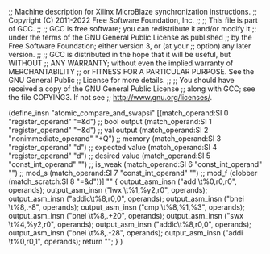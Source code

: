 ;; Machine description for Xilinx MicroBlaze synchronization instructions.
;; Copyright (C) 2011-2022 Free Software Foundation, Inc.
;;
;; This file is part of GCC.
;;
;; GCC is free software; you can redistribute it and/or modify it
;; under the terms of the GNU General Public License as published
;; by the Free Software Foundation; either version 3, or (at your
;; option) any later version.
;;
;; GCC is distributed in the hope that it will be useful, but WITHOUT
;; ANY WARRANTY; without even the implied warranty of MERCHANTABILITY
;; or FITNESS FOR A PARTICULAR PURPOSE.  See the GNU General Public
;; License for more details.
;;
;; You should have received a copy of the GNU General Public License
;; along with GCC; see the file COPYING3.  If not see
;; <http://www.gnu.org/licenses/>.

(define_insn "atomic_compare_and_swapsi"
  [(match_operand:SI 0 "register_operand" "=&d")	;; bool output
   (match_operand:SI 1 "register_operand" "=&d")	;; val output
   (match_operand:SI 2 "nonimmediate_operand" "+Q")	;; memory
   (match_operand:SI 3 "register_operand" "d")		;; expected value
   (match_operand:SI 4 "register_operand" "d")		;; desired value
   (match_operand:SI 5 "const_int_operand" "")		;; is_weak
   (match_operand:SI 6 "const_int_operand" "")		;; mod_s
   (match_operand:SI 7 "const_int_operand" "")		;; mod_f
   (clobber (match_scratch:SI 8 "=&d"))]
  ""
  {
    output_asm_insn ("add  \t%0,r0,r0", operands);
    output_asm_insn ("lwx  \t%1,%y2,r0", operands);
    output_asm_insn ("addic\t%8,r0,0", operands);
    output_asm_insn ("bnei \t%8,.-8", operands);
    output_asm_insn ("cmp  \t%8,%1,%3", operands);
    output_asm_insn ("bnei \t%8,.+20", operands);
    output_asm_insn ("swx  \t%4,%y2,r0", operands);
    output_asm_insn ("addic\t%8,r0,0", operands);
    output_asm_insn ("bnei \t%8,.-28", operands);
    output_asm_insn ("addi \t%0,r0,1", operands);
    return "";
  }
)
